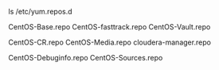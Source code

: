 ls /etc/yum.repos.d


CentOS-Base.repo       CentOS-fasttrack.repo  CentOS-Vault.repo

CentOS-CR.repo         CentOS-Media.repo      cloudera-manager.repo

CentOS-Debuginfo.repo  CentOS-Sources.repo

